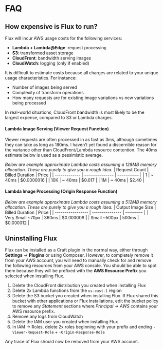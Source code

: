 # FAQ

## How expensive is Flux to run?

Flux will incur AWS usage costs for the following services:

- **Lambda + Lambda@Edge**: request processing
- **S3**: transformed asset storage
- **CloudFront**: bandwidth serving images
- **CloudWatch**: logging (only if enabled)

It is difficult to estimate costs because all charges are related to your unique usage characteristics. For instance: 

- Number of images being served
- Complexity of transform operations
- How many requests are for existing image variations vs new variations being processed

In real-world situations, CloudFront bandwidth is most likely to be the largest expense, compared to S3 or Lambda charges.

#### Lambda Image Serving (Viewer Request Function)

Viewer requests are often processed in as fast as 3ms, although sometimes they can take as long as 180ms. I haven't yet found a discernible reason for the variance other than CloudFront/Lambda resource contention. The 40ms estimate below is used as a pessimistic average. 

*Below are example approximate Lambda costs assuming a 128MB memory allocation. These are purely to give you a rough idea.*
| Request Count | Billed Duration | Price       |
| ------------- | --------------- | ----------- |
| 1             |    ~ 40ms       |  $0.0000016 |
| 10K           |    ~ 40ms       |  $0.017     |
| 1M            |    ~ 40ms       |  $2.40      |

#### Lambda Image Processing (Origin Response Function)

*Below are example approximate Lambda costs assuming a 512MB memory allocation. These are purely to give you a rough idea.*
| Output Image Size | Billed Duration | Price     |
| ----------------- | --------------- | --------- |
| Very Small  ~70px |           360ms | $0.000009 |
| Small   ~500px    |           500ms | $0.000012 |

## Uninstalling Flux

Flux can be installed as a Craft plugin in the normal way, either through **Settings** → **Plugins** or using Composer. However, to completely remove it from your AWS account, you will need to manually check for and remove the following resources from your AWS console. You should be able to spot them because they will be prefixed with the **AWS Resource Prefix** you selected when installing Flux.

1. Delete the CloudFront distribution you created when installing Flux
2. Delete 2x Lambda functions from the `us-east-1` region
3. Delete the S3 bucket you created when installing Flux. If Flux shared this bucket with other applications or Flux installations, edit the bucket policy to remove any *Statement* sections where *Principal* → *AWS* contains your AWS resource prefix.
4. Remove any logs from CloudWatch
5. Delete the IAM user you created when installing Flux
6. In IAM → Roles, delete 2x roles beginning with your prefix and ending `-Viewer-Request-Role` + `-Origin-Response-Role`

Any trace of Flux should now be removed from your AWS account.
